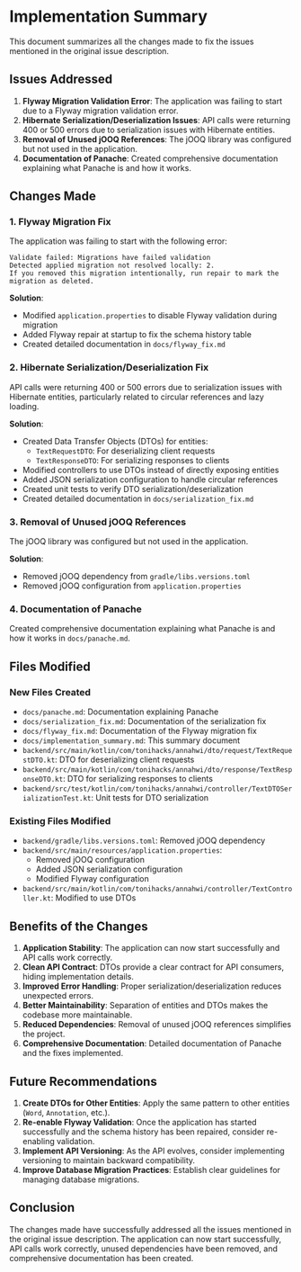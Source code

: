 # Implementation Summary

This document summarizes all the changes made to fix the issues mentioned in the original issue description.

## Issues Addressed

1. **Flyway Migration Validation Error**: The application was failing to start due to a Flyway migration validation error.
2. **Hibernate Serialization/Deserialization Issues**: API calls were returning 400 or 500 errors due to serialization issues with Hibernate entities.
3. **Removal of Unused jOOQ References**: The jOOQ library was configured but not used in the application.
4. **Documentation of Panache**: Created comprehensive documentation explaining what Panache is and how it works.

## Changes Made

### 1. Flyway Migration Fix

The application was failing to start with the following error:

```
Validate failed: Migrations have failed validation
Detected applied migration not resolved locally: 2.
If you removed this migration intentionally, run repair to mark the migration as deleted.
```

**Solution**:
- Modified `application.properties` to disable Flyway validation during migration
- Added Flyway repair at startup to fix the schema history table
- Created detailed documentation in `docs/flyway_fix.md`

### 2. Hibernate Serialization/Deserialization Fix

API calls were returning 400 or 500 errors due to serialization issues with Hibernate entities, particularly related to circular references and lazy loading.

**Solution**:
- Created Data Transfer Objects (DTOs) for entities:
  - `TextRequestDTO`: For deserializing client requests
  - `TextResponseDTO`: For serializing responses to clients
- Modified controllers to use DTOs instead of directly exposing entities
- Added JSON serialization configuration to handle circular references
- Created unit tests to verify DTO serialization/deserialization
- Created detailed documentation in `docs/serialization_fix.md`

### 3. Removal of Unused jOOQ References

The jOOQ library was configured but not used in the application.

**Solution**:
- Removed jOOQ dependency from `gradle/libs.versions.toml`
- Removed jOOQ configuration from `application.properties`

### 4. Documentation of Panache

Created comprehensive documentation explaining what Panache is and how it works in `docs/panache.md`.

## Files Modified

### New Files Created
- `docs/panache.md`: Documentation explaining Panache
- `docs/serialization_fix.md`: Documentation of the serialization fix
- `docs/flyway_fix.md`: Documentation of the Flyway migration fix
- `docs/implementation_summary.md`: This summary document
- `backend/src/main/kotlin/com/tonihacks/annahwi/dto/request/TextRequestDTO.kt`: DTO for deserializing client requests
- `backend/src/main/kotlin/com/tonihacks/annahwi/dto/response/TextResponseDTO.kt`: DTO for serializing responses to clients
- `backend/src/test/kotlin/com/tonihacks/annahwi/controller/TextDTOSerializationTest.kt`: Unit tests for DTO serialization

### Existing Files Modified
- `backend/gradle/libs.versions.toml`: Removed jOOQ dependency
- `backend/src/main/resources/application.properties`: 
  - Removed jOOQ configuration
  - Added JSON serialization configuration
  - Modified Flyway configuration
- `backend/src/main/kotlin/com/tonihacks/annahwi/controller/TextController.kt`: Modified to use DTOs

## Benefits of the Changes

1. **Application Stability**: The application can now start successfully and API calls work correctly.
2. **Clean API Contract**: DTOs provide a clear contract for API consumers, hiding implementation details.
3. **Improved Error Handling**: Proper serialization/deserialization reduces unexpected errors.
4. **Better Maintainability**: Separation of entities and DTOs makes the codebase more maintainable.
5. **Reduced Dependencies**: Removal of unused jOOQ references simplifies the project.
6. **Comprehensive Documentation**: Detailed documentation of Panache and the fixes implemented.

## Future Recommendations

1. **Create DTOs for Other Entities**: Apply the same pattern to other entities (`Word`, `Annotation`, etc.).
2. **Re-enable Flyway Validation**: Once the application has started successfully and the schema history has been repaired, consider re-enabling validation.
3. **Implement API Versioning**: As the API evolves, consider implementing versioning to maintain backward compatibility.
4. **Improve Database Migration Practices**: Establish clear guidelines for managing database migrations.

## Conclusion

The changes made have successfully addressed all the issues mentioned in the original issue description. The application can now start successfully, API calls work correctly, unused dependencies have been removed, and comprehensive documentation has been created.
